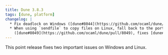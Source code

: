 ```yaml
---
title: Dune 3.8.3
tags: [dune, platform]
changelog: |
  * Fix deadlock on Windows ([dune#8044](https://github.com/ocaml/dune/pull/8044), @nojb)
  * When using `sendfile` to copy files on Linux, fall back to the portable version if it fails at runtime for some reason (NFS, etc).
    ([dune#8049](https://github.com/ocaml/dune/pull/8049), fixes [dune#8041](https://github.com/ocaml/dune/issues/8041), @emillon)
---
```


This point release fixes two important issues on Windows and Linux.
